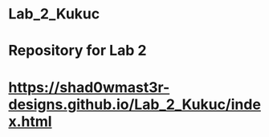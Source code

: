# Lab_2_Kukuc
# Repository for Lab 2
# https://shad0wmast3r-designs.github.io/Lab_2_Kukuc/index.html
